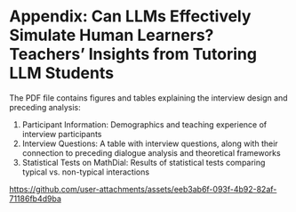# Appendix: Can LLMs Effectively Simulate Human Learners? Teachers’ Insights from Tutoring LLM Students

The PDF file contains figures and tables explaining the interview design and preceding analysis:
1. Participant Information: Demographics and teaching experience of interview participants
2. Interview Questions: A table with interview questions, along with their connection to preceding dialogue analysis and theoretical frameworks
3. Statistical Tests on MathDial: Results of statistical tests comparing typical vs. non-typical interactions




https://github.com/user-attachments/assets/eeb3ab6f-093f-4b92-82af-71186fb4d9ba

